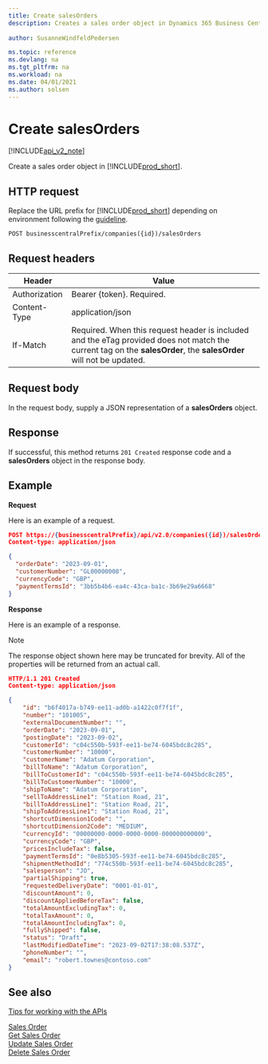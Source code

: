 ```yaml
---
title: Create salesOrders  
description: Creates a sales order object in Dynamics 365 Business Central. 
 
author: SusanneWindfeldPedersen

ms.topic: reference
ms.devlang: na
ms.tgt_pltfrm: na
ms.workload: na
ms.date: 04/01/2021
ms.author: solsen
---
```


# Create salesOrders

[!INCLUDE[api_v2_note](../../../includes/api_v2_note.md)]

Create a sales order object in [!INCLUDE[prod_short](../../../includes/prod_short.md)].

## HTTP request
Replace the URL prefix for [!INCLUDE[prod_short](../../../includes/prod_short.md)] depending on environment following the [guideline](../../v2.0/endpoints-apis-for-dynamics.md).

```
POST businesscentralPrefix/companies({id})/salesOrders
```

## Request headers

|Header|Value|
|------|-----|
|Authorization  |Bearer {token}. Required. |
|Content-Type  |application/json|
|If-Match      |Required. When this request header is included and the eTag provided does not match the current tag on the **salesOrder**, the **salesOrder** will not be updated. |

## Request body
In the request body, supply a JSON representation of a **salesOrders** object.

## Response
If successful, this method returns ```201 Created``` response code and a **salesOrders** object in the response body.

## Example

**Request**

Here is an example of a request.

```json
POST https://{businesscentralPrefix}/api/v2.0/companies({id})/salesOrders
Content-type: application/json

{
  "orderDate": "2023-09-01",
  "customerNumber": "GL00000008",
  "currencyCode": "GBP",
  "paymentTermsId": "3bb5b4b6-ea4c-43ca-ba1c-3b69e29a6668"
}
```

**Response**

Here is an example of a response.

> [!NOTE]  
>   The response object shown here may be truncated for brevity. All of the properties will be returned from an actual call.

```json
HTTP/1.1 201 Created
Content-type: application/json

{
    "id": "b6f4017a-b749-ee11-ad0b-a1422c0f7f1f",
    "number": "101005",
    "externalDocumentNumber": "",
    "orderDate": "2023-09-01",
    "postingDate": "2023-09-02",
    "customerId": "c04c550b-593f-ee11-be74-6045bdc8c285",
    "customerNumber": "10000",
    "customerName": "Adatum Corporation",
    "billToName": "Adatum Corporation",
    "billToCustomerId": "c04c550b-593f-ee11-be74-6045bdc8c285",
    "billToCustomerNumber": "10000",
    "shipToName": "Adatum Corporation",
    "sellToAddressLine1": "Station Road, 21",
    "billToAddressLine1": "Station Road, 21",
    "shipToAddressLine1": "Station Road, 21",
    "shortcutDimension1Code": "",
    "shortcutDimension2Code": "MEDIUM",
    "currencyId": "00000000-0000-0000-0000-000000000000",
    "currencyCode": "GBP",
    "pricesIncludeTax": false,
    "paymentTermsId": "0e8b5305-593f-ee11-be74-6045bdc8c285",
    "shipmentMethodId": "774c550b-593f-ee11-be74-6045bdc8c285",
    "salesperson": "JO",
    "partialShipping": true,
    "requestedDeliveryDate": "0001-01-01",
    "discountAmount": 0,
    "discountAppliedBeforeTax": false,
    "totalAmountExcludingTax": 0,
    "totalTaxAmount": 0,
    "totalAmountIncludingTax": 0,
    "fullyShipped": false,
    "status": "Draft",
    "lastModifiedDateTime": "2023-09-02T17:38:08.537Z",
    "phoneNumber": "",
    "email": "robert.townes@contoso.com"
}
```

## See also
[Tips for working with the APIs](../../../developer/devenv-connect-apps-tips.md)  

[Sales Order](../resources/dynamics_salesorder.md)  
[Get Sales Order](dynamics_salesorder_get.md)  
[Update Sales Order](dynamics_salesorder_update.md)  
[Delete Sales Order](dynamics_salesorder_delete.md)  
